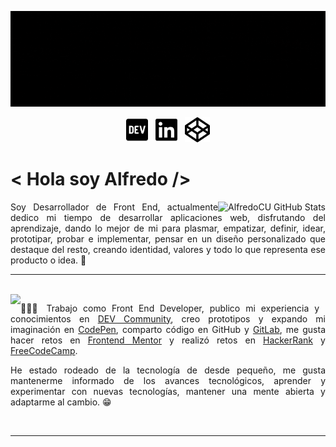 ![I'm Alfredo](https://github.com/AlfredoCU/AlfredoCU/blob/master/img/Alfredo.gif)

<p align='center'>
  <a href="https://dev.to/alfredocu"><img height="40" src="https://github.com/AlfredoCU/AlfredoCU/blob/master/img/dev.svg"></a>&nbsp;&nbsp;
  <a href="https://mx.linkedin.com/in/alfredo-cu"><img height="40" src="https://github.com/AlfredoCU/AlfredoCU/blob/master/img/linkedin.svg"></a>&nbsp;&nbsp;
  <a href="https://codepen.io/alfredocu"><img height="40" src="https://github.com/AlfredoCU/AlfredoCU/blob/master/img/codepen.svg"></a>
</p>

# < Hola soy Alfredo />

<a href="https://github.com/AlfredoCU?tab=repositories">
  <img align="right" src="https://github-readme-stats.vercel.app/api?username=AlfredoCU&show_icons=true&line_height=27&count_private=true&title_color=ffffff&text_color=c9cacc&icon_color=2bbc8a&bg_color=1d1f21" alt="AlfredoCU GitHub Stats" />
</a>

<p align="justify">Soy Desarrollador de Front End, actualmente dedico mi tiempo de desarrollar aplicaciones web, disfrutando del aprendizaje, dando lo mejor de mi para plasmar, empatizar, definir, idear, prototipar, probar e implementar, pensar en un diseño personalizado que destaque del resto, creando identidad, valores y todo lo que representa ese producto o idea. 💞<p>

---

</br>

<a href="https://github.com/AlfredoCU?tab=repositories">
  <img align="left" src="https://github-readme-stats.vercel.app/api/top-langs/?username=AlfredoCU&hide=asp,html&title_color=ffffff&text_color=c9cacc&icon_color=2bbc8a&bg_color=1d1f21" />
</a>

<p align="justify">👨🏻‍💻 Trabajo como Front End Developer, publico mi experiencia y conocimientos en <a href="https://dev.to/alfredocu">DEV Community</a>, creo prototipos y expando mi imaginación en <a href="https://codepen.io/alfredocu">CodePen</a>, comparto código en GitHub y <a href="https://gitlab.com/Alfredo_CU7557">GitLab</a>, me gusta hacer retos en <a href="https://www.frontendmentor.io/profile/AlfredoCU">Frontend Mentor</a> y realizó retos en <a href="https://www.hackerrank.com/alfredo11cu">HackerRank</a> y <a href="https://www.freecodecamp.org/alfredocu117">FreeCodeCamp</a>.</p>

<p align="justify">
He estado rodeado de la tecnología de desde pequeño, me gusta mantenerme informado de los avances tecnológicos, aprender y experimentar con nuevas tecnologías, mantener una mente abierta y adaptarme al cambio. 😁 </p>

</br>

---
